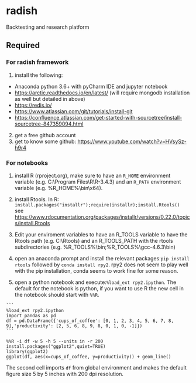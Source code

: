 # radish
Backtesting and research  platform

## Required

### For radish framework

   1) install the following:

   * Anaconda python 3.6+ with pyCharm IDE and jupyter notebook
   * https://arctic.readthedocs.io/en/latest/ (will require mongodb installation as well but detailed in above)
   * https://redis.io/
   * https://www.atlassian.com/git/tutorials/install-git
   * https://confluence.atlassian.com/get-started-with-sourcetree/install-sourcetree-847359094.html

   2) get a free github account
   3) get to know some github: https://www.youtube.com/watch?v=HVsySz-h9r4

### For notebooks

   1) install R (rproject.org), make sure to have an ```R_HOME``` environment variable (e.g. C:\Program Files\R\R-3.4.3) and an ```R_PATH``` environment variable (e.g. %R_HOME%\bin\x64).
   2) install Rtools. In R:
    ```
    install.packages("installr");require(installr);install.Rtools() 
    ```
    see https://www.rdocumentation.org/packages/installr/versions/0.22.0/topics/install.Rtools
    
   3) Edit your enviroment variables to have an R_TOOLS variable to have the Rtools path (e.g. C:\Rtools) and an R_TOOLS_PATH with the rtools subdirectories (e.g. %R_TOOLS%\bin;%R_TOOLS%\gcc-4.6.3\bin)

   4) open an anaconda prompt and install the relevant packages:```pip install rtools``` followed by ```conda install rpy2```.
    rpy2 does not seem to play well with the pip installation, conda seems to work fine for some reason.

   5) open a python notebook and execute:```%load_ext rpy2.ipython```. The default for the notebook is python, if you want to use R the new cell in the notebook should start with ```%%R```.
    
    ```
    %load_ext rpy2.ipython
    import pandas as pd
    df = pd.DataFrame({'cups_of_coffee': [0, 1, 2, 3, 4, 5, 6, 7, 8, 9],'productivity': [2, 5, 6, 8, 9, 8, 0, 1, 0, -1]})
    ```
   ```
   %%R -i df -w 5 -h 5 --units in -r 200
   install.packages("ggplot2",quiet=TRUE)
   library(ggplot2)
   ggplot(df, aes(x=cups_of_coffee, y=productivity)) + geom_line()
   ```
   The second cell imports ```df```  from global environment and makes the default figure size 5 by 5 inches with 200 dpi resolution.



   




 
